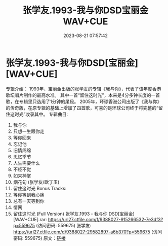 ﻿---
title: 张学友.1993-我与你DSD宝丽金WAV+CUE
date: 2023-08-21 07:57:42
categories: WAV车载音乐、镜像
tags: 华语中文
---
# 张学友.1993-我与你DSD[宝丽金][WAV+CUE]

专辑介绍：
1993年，宝丽金出版的张学友的专辑《我与你》，代表了该年度香港歌坛唱片制作的最高水准。
其中一首“留住这时光”，本来是4分多钟长度的一首歌，在专辑里只选用了1分钟的尾段。
2005年，环球香港公司出版了《我与你》的传奇版，在原专辑的基础上增加了四首歌，可喜的是环球公司终于将完整的“留住这时光”收录其中。
专辑曲目:
01. 我与你
02. 只想一生跟你走
03. 等你回来
04. 忘记他
05. 旧情绵绵
06. 思忆季节
07. 人生需要什么
08. 不经不觉
09. 如来神掌
10. 烟花句 (张学友/欧丁玉)
11. 留住这时光
Bonus Tracks:
12. 等你等到我心痛
13. 总有一天等到你
14. 情网
15. 留住这时光 (Full Version)
张学友.1993 - 我与你 DSD[宝丽金][WAV+CUE].rar: https://url27.ctfile.com/f/9388027-915266532-7e3df3?p=559675
(访问密码: 559675)
张学友: https://url27.ctfile.com/d/9388027-29582897-a6b370?p=559675
(访问密码: 559675)
原文：[链接](https://blog.sina.com.cn/s/blog_1647c7e760103137f.html)